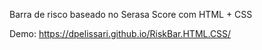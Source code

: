 Barra de risco baseado no Serasa Score com HTML + CSS

Demo: https://dpelissari.github.io/RiskBar.HTML.CSS/
